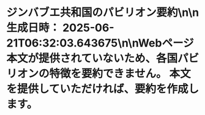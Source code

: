 # ジンバブエ共和国のパビリオン要約\n\n**生成日時：** 2025-06-21T06:32:03.643675\n\nWebページ本文が提供されていないため、各国パビリオンの特徴を要約できません。  本文を提供していただければ、要約を作成します。